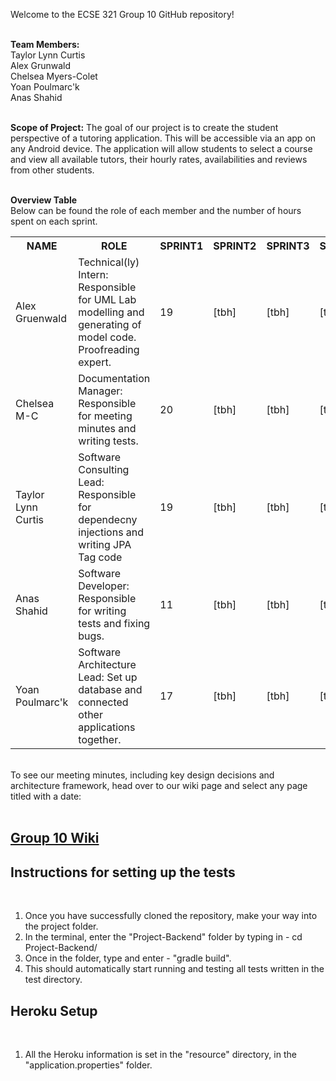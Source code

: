 Welcome to the ECSE 321 Group 10 GitHub repository!<br>

<br>**Team Members:**<br>
Taylor Lynn Curtis<br>
Alex Grunwald<br>
Chelsea Myers-Colet<br>
Yoan Poulmarc'k<br>
Anas Shahid<br>

<br>**Scope of Project:**
The goal of our project is to create the student perspective of a tutoring application. 
This will be accessible via an app on any Android device. The application
will allow students to select a course and view all available tutors, their
hourly rates, availabilities and reviews from other students.<br>

<br>**Overview Table**<br>
Below can be found the role of each member and the number of hours spent on each sprint.

<table>
  <tr>
    <th><b>NAME</th> 
    <th><b>ROLE</th>
    <th><b>SPRINT1</th>
    <th><b>SPRINT2</th>
    <th><b>SPRINT3</th>
    <th><b>SPRINT4</th>
  </tr>

  <tr>
    <td>Alex Gruenwald</td>
    <td>Technical(ly) Intern: Responsible for UML Lab modelling and generating of model code. Proofreading expert.</td>
    <td>19</td>
    <td>[tbh]</td>
    <td>[tbh]</td>
    <td>[tbh]</td>
  </tr>
  
  <tr>
    <td>Chelsea M-C</td>
    <td>Documentation Manager: Responsible for meeting minutes and writing tests.</td>
    <td>20</td>
    <td>[tbh]</td>
    <td>[tbh]</td>
    <td>[tbh]</td>
  </tr>
  
  <tr>
    <td>Taylor Lynn Curtis</td>
    <td>Software Consulting Lead: Responsible for dependecny injections and writing JPA Tag code</td>
    <td>19</td>
    <td>[tbh]</td>
    <td>[tbh]</td>
    <td>[tbh]</td>
  </tr>
  
  <tr>
    <td>Anas Shahid</td>
    <td>Software Developer: Responsible for writing tests and fixing bugs.</td>
    <td>11</td>
    <td>[tbh]</td>
    <td>[tbh]</td>
    <td>[tbh]</td>
  </tr>
  
  <tr>
    <td>Yoan Poulmarc'k</td>
    <td>Software Architecture Lead: Set up database and connected other applications together.</td>
    <td>17</td>
    <td>[tbh]</td>
    <td>[tbh]</td>
    <td>[tbh]</td>
  </tr>
  
  

</table>

<br>To see our meeting minutes, including key design decisions and architecture
framework, head over to our wiki page and select any page titled with a date:<br>
&nbsp;&nbsp;&nbsp;&nbsp;<h2><b><a href="https://github.com/McGill-ECSE321-Fall2019/project-group-10/wiki">Group 10 Wiki</a></b></h2>

<h2>Instructions for setting up the tests</h2><br>
<ol>
<li>Once you have successfully cloned the repository, make your way into the project folder.<br>
<li>In the terminal, enter the "Project-Backend" folder by typing in - cd Project-Backend/ <br>
<li>Once in the folder, type and enter - "gradle build". <br>
<li>This should automatically start running and testing all tests written in the test directory.
</ol>

<h2>Heroku Setup</h2><br>
<ol>
<li>All the Heroku information is set in the "resource" directory, in the "application.properties" folder.
<ol>
